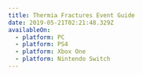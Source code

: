 ```yaml
---
title: Thermia Fractures Event Guide
date: 2019-05-21T02:21:48.329Z
availableOn:
  - platform: PC
  - platform: PS4
  - platform: Xbox One
  - platform: Nintendo Switch
---
```


